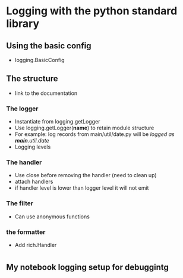 # Logging with the python standard library

## Using the basic config
* logging.BasicConfig

## The structure
* link to the documentation

### The logger
* Instantiate from logging.getLogger
* Use logging.getLogger(__name__) to retain module structure
* For example: log records from main/util/date.py will be *logged as __main__.util.date*
* Logging levels

### The handler
* Use close before removing the handler (need to clean up)
* attach handlers 
* if handler level is lower than logger level it will not emit
### The filter
* Can use anonymous functions
### the formatter
* Add rich.Handler
#
## My notebook logging setup for debuggintg

